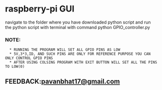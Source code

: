 # raspberry-pi GUI
navigate to the folder where you have downloaded python script and run the python script with terminal with command python GPIO_controller.py
### NOTE:
      * RUNNING THE PROGRAM WILL SET ALL GPIO PINS AS LOW
      * 5V,3*3,ID, AND SUCH PINS ARE ONLY FOR REFERENCE PURPOSE YOU CAN ONLY CONTROL GPIO PINS
      * AFTER USING COLSING PROGRAM WITH EXIT BUTTON WILL SET ALL THE PINS TO LOW(0)
## FEEDBACK:pavanbhat17@gmail.com
